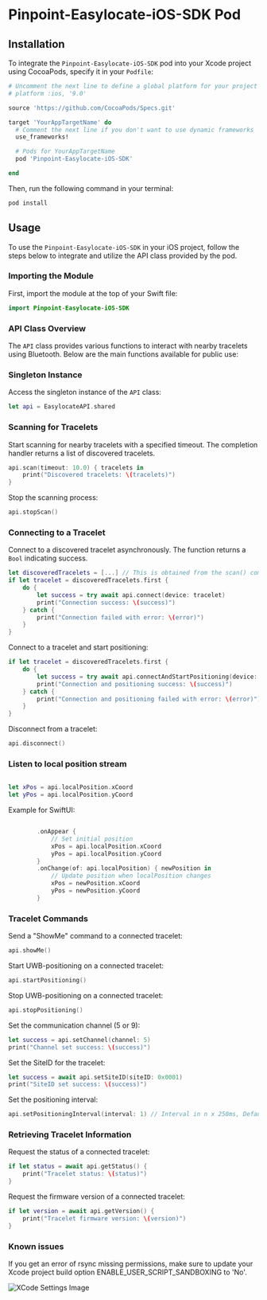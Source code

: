 # Pinpoint-Easylocate-iOS-SDK Pod

## Installation

To integrate the `Pinpoint-Easylocate-iOS-SDK` pod into your Xcode project using CocoaPods, specify it in your `Podfile`:



```ruby
# Uncomment the next line to define a global platform for your project
# platform :ios, '9.0'

source 'https://github.com/CocoaPods/Specs.git'

target 'YourAppTargetName' do
  # Comment the next line if you don't want to use dynamic frameworks
  use_frameworks!

  # Pods for YourAppTargetName
  pod 'Pinpoint-Easylocate-iOS-SDK'

end
```


Then, run the following command in your terminal:

```sh
pod install
```

## Usage

To use the `Pinpoint-Easylocate-iOS-SDK` in your iOS project, follow the steps below to integrate and utilize the API class provided by the pod.

### Importing the Module

First, import the module at the top of your Swift file:

```swift
import Pinpoint-Easylocate-iOS-SDK
```

### API Class Overview

The `API` class provides various functions to interact with nearby tracelets using Bluetooth. Below are the main functions available for public use:

### Singleton Instance

Access the singleton instance of the `API` class:

```swift
let api = EasylocateAPI.shared
```

### Scanning for Tracelets

Start scanning for nearby tracelets with a specified timeout. The completion handler returns a list of discovered tracelets.

```swift
api.scan(timeout: 10.0) { tracelets in
    print("Discovered tracelets: \(tracelets)")
}
```

Stop the scanning process:

```swift
api.stopScan()
```

### Connecting to a Tracelet

Connect to a discovered tracelet asynchronously. The function returns a `Bool` indicating success.

```swift
let discoveredTracelets = [...] // This is obtained from the scan() completion handler
if let tracelet = discoveredTracelets.first {
    do {
        let success = try await api.connect(device: tracelet)
        print("Connection success: \(success)")
    } catch {
        print("Connection failed with error: \(error)")
    }
}
```

Connect to a tracelet and start positioning:

```swift
if let tracelet = discoveredTracelets.first {
    do {
        let success = try await api.connectAndStartPositioning(device: tracelet)
        print("Connection and positioning success: \(success)")
    } catch {
        print("Connection and positioning failed with error: \(error)")
    }
}
```

Disconnect from a tracelet:

```swift
api.disconnect()
```

### Listen to local position stream

```swift

let xPos = api.localPosition.xCoord
let yPos = api.localPosition.yCoord
```

Example for SwiftUI:

```swift

        .onAppear {
            // Set initial position
            xPos = api.localPosition.xCoord
            yPos = api.localPosition.yCoord
        }
        .onChange(of: api.localPosition) { newPosition in
            // Update position when localPosition changes
            xPos = newPosition.xCoord
            yPos = newPosition.yCoord
        }

```

### Tracelet Commands

Send a "ShowMe" command to a connected tracelet:

```swift
api.showMe()
```

Start UWB-positioning on a connected tracelet:

```swift
api.startPositioning()
```

Stop UWB-positioning on a connected tracelet:

```swift
api.stopPositioning()
```

Set the communication channel (5 or 9):

```swift
let success = api.setChannel(channel: 5)
print("Channel set success: \(success)")
```

Set the SiteID for the tracelet:

```swift
let success = await api.setSiteID(siteID: 0x0001)
print("SiteID set success: \(success)")
```

Set the positioning interval:

```swift
api.setPositioningInterval(interval: 1) // Interval in n x 250ms, Default: 1 (update every 1 x 250ms)
```

### Retrieving Tracelet Information

Request the status of a connected tracelet:

```swift
if let status = await api.getStatus() {
    print("Tracelet status: \(status)")
}
```


Request the firmware version of a connected tracelet:

```swift
if let version = await api.getVersion() {
    print("Tracelet firmware version: \(version)")
}
```

### Known issues

If you get an error of rsync missing permissions, make sure to update your Xcode project build option ENABLE_USER_SCRIPT_SANDBOXING to 'No'.

![XCode Settings Image](https://i.stack.imgur.com/vqk8D.png)




